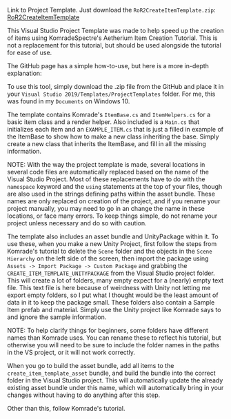 Link to Project Template. Just download the `RoR2CreateItemTemplate.zip`: [RoR2CreateItemTemplate](https://github.com/derslayr10/RoR2CreateItemTemplate)

This Visual Studio Project Template was made to help speed up the creation of items using KomradeSpectre's Aetherium Item Creation Tutorial. This is not a replacement for this tutorial, but should be used alongside the tutorial for ease of use.

The GitHub page has a simple how-to-use, but here is a more in-depth explanation:

To use this tool, simply download the .zip file from the GitHub and place it in your `Visual Studio 2019/Templates/ProjectTemplates` folder. For me, this was found in my `Documents` on Windows 10.

The template contains Komrade's `ItemBase.cs` and `ItemHelpers.cs` for a basic item class and a render helper. Also included is a `Main.cs` that initializes each item and an `EXAMPLE_ITEM.cs` that is just a filled in example of the ItemBase to show how to make a new class inheriting the base. Simply create a new class that inherits the ItemBase, and fill in all the missing information.

NOTE: With the way the project template is made, several locations in several code files are automatically replaced based on the name of the Visual Studio Project. Most of these replacements have to do with the `namespace` keyword and the `using` statements at the top of your files, though are also used in the strings defining paths within the asset bundle. These names are only replaced on creation of the project, and if you rename your project manually, you may need to go in an change the name in these locations, or face many errors. To keep things simple, do not rename your project unless necessary and do so with caution.

The template also includes an asset bundle and UnityPackage within it. To use these, when you make a new Unity Project, first follow the steps from Komrade's tutorial to delete the `Scene` folder and the objects in the `Scene Hierarchy` on the left side of the screen, then import the package using `Assets -> Import Package -> Custom Package` and grabbing the `CREATE_ITEM_TEMPLATE_UNITYPACKAGE` from the Visual Studio project folder. This will create a lot of folders, many empty expect for a (nearly) empty text file. This text file is here because of weirdness with Unity not letting me export empty folders, so I put what I thought would be the least amount of data in it to keep the package small. These folders also contain a Sample Item prefab and material. Simply use the Unity project like Komrade says to and ignore the sample information.

NOTE: To help clarify things for beginners, some folders have different names than Komrade uses. You can rename these to reflect his tutorial, but otherwise you will need to be sure to include the folder names in the paths in the VS project, or it will not work correctly.

When you go to build the asset bundle, add all items to the `create_item_template_asset` bundle, and build the bundle into the correct folder in the Visual Studio project. This will automatically update the already existing asset bundle under this name, which will automatically bring in your changes without having to do anything after this step.

Other than this, follow Komrade's tutorial.